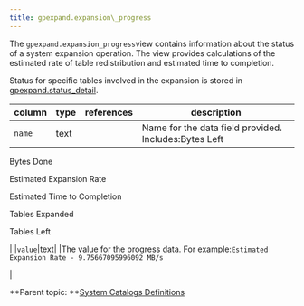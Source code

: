 ```yaml
---
title: gpexpand.expansion\_progress 
---
```


The `gpexpand.expansion_progress`view contains information about the status of a system expansion operation. The view provides calculations of the estimated rate of table redistribution and estimated time to completion.

Status for specific tables involved in the expansion is stored in [gpexpand.status\_detail](gp_expansion_tables.html).

|column|type|references|description|
|------|----|----------|-----------|
|`name`|text| |Name for the data field provided. Includes:Bytes Left

Bytes Done

Estimated Expansion Rate

Estimated Time to Completion

Tables Expanded

Tables Left

|
|`value`|text| |The value for the progress data. For example:`Estimated Expansion Rate - 9.75667095996092 MB/s`

|

**Parent topic: **[System Catalogs Definitions](../system_catalogs/catalog_ref-html.html)

